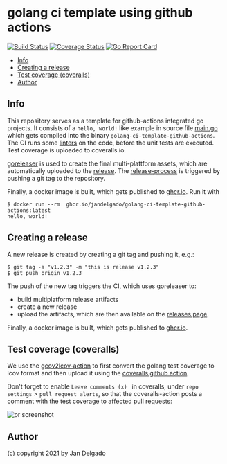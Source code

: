 # golang ci template using github actions


[![Build Status](https://github.com/jandelgado/golang-ci-template-github-actions/workflows/test%20and%20build/badge.svg)](https://github.com/jandelgado/golang-ci-template-github-actions/actions?workflow=test%20and%20build)
[![Coverage Status](https://coveralls.io/repos/github/jandelgado/golang-ci-template-github-actions/badge.svg?branch=master)](https://coveralls.io/github/jandelgado/golang-ci-template-github-actions?branch=master)
[![Go Report Card](https://goreportcard.com/badge/github.com/jandelgado/golang-ci-template-github-actions)](https://goreportcard.com/report/github.com/jandelgado/golang-ci-template-github-actions) 


<!-- vim-markdown-toc GFM -->

* [Info](#info)
* [Creating a release](#creating-a-release)
* [Test coverage (coveralls)](#test-coverage-coveralls)
* [Author](#author)

<!-- vim-markdown-toc -->

## Info 

This repository serves as a template for github-actions integrated go projects.
It consists of a `hello, world!` like example in source file [main.go](main.go)
which gets compiled into the binary `golang-ci-template-github-actions`. The CI
runs some [linters](https://github.com/golangci/golangci-lint-action) on the
code, before the unit tests are executed. Test coverage is uploaded to
coveralls.io.

[goreleaser](https://github.com/goreleaser/goreleaser) is used to create the
final multi-plattform assets, which are automatically uploaded to the 
[release](https://github.com/jandelgado/golang-ci-template-github-actions/releases/latest).
The [release-process](#creating-a-release) is triggered by pushing a git tag to
the repository.

Finally, a docker image is built, which gets published to
[ghcr.io](https://github.com/jandelgado/golang-ci-template-github-actions/pkgs/container/golang-ci-template-github-actions).
Run it with

```console
$ docker run --rm  ghcr.io/jandelgado/golang-ci-template-github-actions:latest
hello, world!
```

## Creating a release

A new release is created by creating a git tag and pushing it, e.g.:

```console
$ git tag -a "v1.2.3" -m "this is release v1.2.3"
$ git push origin v1.2.3
```

The push of the new tag triggers the CI, which uses goreleaser to:
* build multiplatform release artifacts
* create a new release 
* upload the artifacts, which are then available on the [releases page](/jandelgado/golang-ci-template-github-actions/releases). 

Finally, a docker image is built, which gets published to
[ghcr.io](https://github.com/jandelgado/golang-ci-template-github-actions/pkgs/container/golang-ci-template-github-actions).

## Test coverage (coveralls)

We use the
[gcov2lcov-action](https://github.com/marketplace/actions/gcov2lcov-action) to
first convert the golang test coverage to lcov format and then upload it using
the [coveralls github
action](https://github.com/marketplace/actions/coveralls-github-action).

Don't forget to enable `Leave comments (x) ` in coveralls, under `repo
settings` > `pull request alerts`, so that the coveralls-action posts a comment
with the test coverage to affected pull requests:

![pr screenshot](images/pr.png)

## Author

(c) copyright 2021 by Jan Delgado

